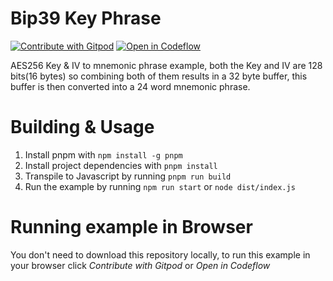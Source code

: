 # Bip39 Key Phrase
[![Contribute with Gitpod](https://img.shields.io/badge/Contribute%20with-Gitpod-908a85?logo=gitpod)](https://gitpod.io/#https://github.com/Nojus0/bip39-key-phrase)
[![Open in Codeflow](https://developer.stackblitz.com/img/open_in_codeflow_small.svg)](https:///pr.new/Nojus0/bip39-key-phrase)

AES256 Key & IV to mnemonic phrase example, both the Key and IV are 128 bits(16 bytes) so combining both of them results in a 32 byte buffer, this buffer is then
converted into a 24 word mnemonic phrase.

# Building & Usage
1. Install pnpm with `npm install -g pnpm`
2. Install project dependencies with `pnpm install`
3. Transpile to Javascript by running `pnpm run build`
4. Run the example by running `npm run start` or `node dist/index.js`

# Running example in Browser
You don't need to download this repository locally, to run this example in your browser click _Contribute with Gitpod_ or _Open in Codeflow_ 
